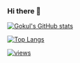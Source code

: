 ### Hi there 👋


[![Gokul's GitHub stats](https://github-readme-stats.vercel.app/api?username=gokulkrh&show_icons=true&theme=holi&hide=issues)](https://github.com/gokulkrh)

[![Top Langs](https://github-readme-stats.vercel.app/api/top-langs/?username=gokulkrh&theme=dark&hide=css,html&hide_progress=true)](https://github.com/gokulkrh/)

[![views](https://visitcount.itsvg.in/api?id=gokulkrh&label=Profile%20Views&color=1&icon=3&pretty=false)](https://visitcount.itsvg.in)

<!--
**gokulkrh/gokulkrh** is a ✨ _special_ ✨ repository because its `README.md` (this file) appears on your GitHub profile.

Here are some ideas to get you started:

- 🔭 I’m currently working on ...
- 🌱 I’m currently learning ...
- 👯 I’m looking to collaborate on ...
- 🤔 I’m looking for help with ...
- 💬 Ask me about ...
- 📫 How to reach me: ...
- 😄 Pronouns: ...
- ⚡ Fun fact: ...
-->
